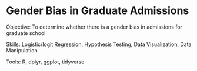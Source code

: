 # Gender Bias in Graduate Admissions

Objective: To determine whether there is a gender bias in admissions for graduate school

Skills: Logistic/logit Regression, Hypothesis Testing, Data Visualization, Data Manipulation

Tools: R, dplyr, ggplot, tidyverse
